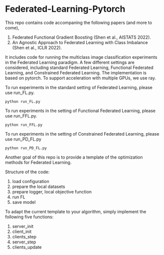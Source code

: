 # Federated-Learning-Pytorch



This repo contains code accompaning the following papers (and more to come), 
1. Federated Functional Gradient Boosting (Shen et al., AISTATS 2022).
2. An Agnostic Approach to Federated Learning with Class Imbalance (Shen et al., ICLR 2022).

It includes code for running the multiclass image classification experiments in the Federated Learning paradigm.
A few different settings are considered, including standard Federated Learning, Functional Federated Learning, and Constrained Federated Learning.
The implementation is based on pytorch. To support acceleration with multiple GPUs, we use ray.

To run experiments in the standard setting of Federated Learning, please use run_FL.py. 
```
python run_FL.py
```
To run experiments in the setting of Functional Federated Learning, please use run_FFL.py.
```
python run_FFL.py
```
To run experiments in the setting of Constrained Federated Learning, please use run_PD_FL.py
```
python run_PD_FL.py
```
Another goal of this repo is to provide a template of the optimization methods for Federated Learning.

Structure of the code:
1. load configuration
2. prepare the local datasets
3. prepare logger, local objective function
4. run FL
5. save model

To adapt the current template to your algorithm, simply implement the following five functions:
1. server_init
2. client_init
3. clients_step
4. server_step
5. clients_update
